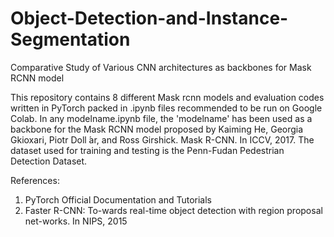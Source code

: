 # Object-Detection-and-Instance-Segmentation
Comparative Study of Various CNN architectures as backbones for Mask RCNN model

This repository contains 8 different Mask rcnn models and evaluation codes written in PyTorch packed in .ipynb files recommended to be run on Google Colab.
In any modelname.ipynb file, the 'modelname' has been used as a backbone for the Mask RCNN model proposed by Kaiming He, Georgia Gkioxari, Piotr Doll ́ar, and Ross Girshick. Mask R-CNN. In ICCV, 2017.
The dataset used for training and testing is the Penn-Fudan Pedestrian Detection Dataset.

References: 
1. PyTorch Official Documentation and Tutorials
2. Faster R-CNN: To-wards real-time object detection with region proposal net-works. In NIPS, 2015

